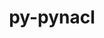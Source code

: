 ---
title: "py-pynacl"
layout: cache
categories: [package, develop-2025-04-27]
meta: {"compilers": ["gcc@11.4.0"], "num_specs": 2, "num_specs_by_stack": {"e4s": 1, "e4s-neoverse-v2": 1, "root": 2}, "oss": ["ubuntu22.04"], "platforms": ["linux"], "stacks": ["e4s", "e4s-neoverse-v2", "root"], "targets": ["neoverse_v2", "x86_64_v3"], "versions": ["1.5.0"]}
spec_details: [{"compiler": "gcc@11.4.0", "hash": "aoyetbclekyptatbnsjfwrnygchwdvgn", "os": "ubuntu22.04", "platform": "linux", "size": "-", "stacks": ["e4s", "root"], "target": "x86_64_v3", "variants": ["build_system=python_pip"], "versions": ["1.5.0"]}, {"compiler": "gcc@11.4.0", "hash": "withuc6ejmmjsv5ogz3g4d6o3zdxicbr", "os": "ubuntu22.04", "platform": "linux", "size": "-", "stacks": ["e4s-neoverse-v2", "root"], "target": "neoverse_v2", "variants": ["build_system=python_pip"], "versions": ["1.5.0"]}]
---